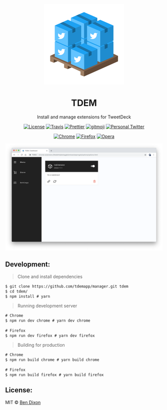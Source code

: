 <div align='center'>

  <a href='https://github.com/tdemapp/manager/releases'>
    <img alt='TweetDeck Extension Manager' width='256px' src='https://raw.githubusercontent.com/tdemapp/assets/master/icon-1024.png' />
  </a>

  <h1> TDEM </h1>
  <p> Install and manage extensions for TweetDeck </p>

  [![License](https://img.shields.io/badge/license-mit-blue.svg?longCache=true&style=for-the-badge)](https://github.com/tdemapp/manager/blob/webpack/LICENSE) 
  [![Travis](https://img.shields.io/travis/tdemapp/manager/webpack.svg?style=for-the-badge)](https://travis-ci.org/tdemapp/manager) 
  [![Prettier](https://img.shields.io/badge/code--style-%20prettier-c596c7.svg?longCache=true&style=for-the-badge)](https://prettier.io/) 
  [![gitmoji](https://img.shields.io/badge/gitmoji-%20%F0%9F%98%9C%20%F0%9F%98%8D-FFDD67.svg?longCache=true&style=for-the-badge)](https://gitmoji.carloscuesta.me/) 
  [![Personal Twitter](https://img.shields.io/badge/-@nurodev-03A9F4.svg?logo=twitter&logoColor=white&longCache=true&style=for-the-badge)](https://twitter.com/nurodev)

  [![Chrome](https://img.shields.io/badge/-Chrome-03A9F4.svg?logo=Google-Chrome&logoColor=white&longCache=true&style=for-the-badge)](https://tdem.app)
  [![Firefox](https://img.shields.io/badge/-Firefox-F57C00.svg?logo=Mozilla-Firefox&logoColor=white&longCache=true&style=for-the-badge)](https://tdem.app)
  [![Opera](https://img.shields.io/badge/-Opera-f44336.svg?logo=Opera&logoColor=white&longCache=true&style=for-the-badge)](https://tdem.app)
</div>

<img alt='Screenshot' src='./screenshot.png' />

## Development:

> Clone and install dependencies
```shell
$ git clone https://github.com/tdemapp/manager.git tdem
$ cd tdem/
$ npm install # yarn
```

> Running development server
```shell
# Chrome
$ npm run dev chrome # yarn dev chrome

# Firefox
$ npm run dev firefox # yarn dev firefox
```

> Building for production
```shell
# Chrome
$ npm run build chrome # yarn build chrome

# Firefox
$ npm run build firefox # yarn build firefox
```

## License:

MIT © [Ben Dixon](https://github.com/tdemapp/manager/blob/webpack/LICENSE)
